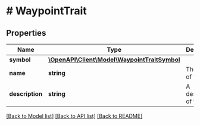 # # WaypointTrait

## Properties

Name | Type | Description | Notes
------------ | ------------- | ------------- | -------------
**symbol** | [**\OpenAPI\Client\Model\WaypointTraitSymbol**](WaypointTraitSymbol.md) |  |
**name** | **string** | The name of the trait. |
**description** | **string** | A description of the trait. |

[[Back to Model list]](../../README.md#models) [[Back to API list]](../../README.md#endpoints) [[Back to README]](../../README.md)
